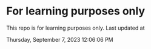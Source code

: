# For learning purposes only
This repo is for learning purposes only.
Last updated at

Thursday, September 7, 2023 12:06:06 PM

